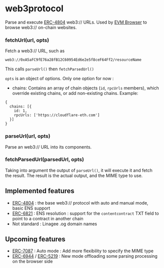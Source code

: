 # web3protocol
Parse and execute [ERC-4804](https://eips.ethereum.org/EIPS/eip-4804) web3:// URLs. Used by [EVM Browser](https://github.com/nand2/evm-browser) to browse web3:// on-chain websites.

### fetchUrl(url, opts)

Fetch a web3:// URL, such as 

```web3://0xA5aFC9fE76a28fB12C60954Ed6e2e5f8ceF64Ff2/resourceName```

This calls ``parseUrl()`` then ``fetchParsedUrl()``

``opts`` is an object of options. Only one option for now : 

- chains: Contains an array of chain objects (``id``, ``rpcUrls`` members), which override existing chains, or add non-existing chains. Example:

```
{
  chains: [{
    id: 1,
    rpcUrls: ['https://cloudflare-eth.com']
  }]
}
```

### parseUrl(url, opts)

Parse an web3:// URL into its components.

### fetchParsedUrl(parsedUrl, opts)

Taking into argument the output of ``parseUrl()``, it will execute it and fetch the result. The result is the actual output, and the MIME type to use.

## Implemented features

- [ERC-4804](https://eips.ethereum.org/EIPS/eip-4804) : the base web3:// protocol with auto and manual mode, basic ENS support
- [ERC-6821](https://eips.ethereum.org/EIPS/eip-6821) : ENS resolution : support for the ``contentcontract`` TXT field to point to a contract in another chain
- Not standard : Linagee .og domain names

## Upcoming features

- [ERC-7087](https://github.com/ethereum/EIPs/pull/7087) : Auto mode : Add more flexibility to specify the MIME type
- [ERC-6944](https://github.com/ethereum/EIPs/pull/6944) / [ERC-5219](https://eips.ethereum.org/EIPS/eip-5219) : New mode offloading some parsing processing on the browser side
